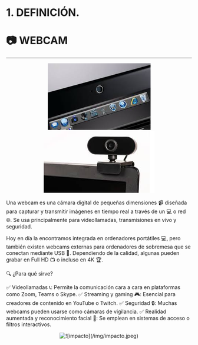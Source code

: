 # 1. DEFINICIÓN.

# 📷 WEBCAM
---

<p align="center">
  <img src="/img/webcam.jpeg" alt="![webcam](/img/webcam.jpeg)" />
  <img src="/img/webcam1.jpeg" alt="![webcam1](/img/webcam1.jpeg)" />
</p>  

Una webcam es una cámara digital de pequeñas dimensiones 📹 diseñada para capturar y transmitir imágenes en tiempo real a través de un  💻 o red 🌐. Se usa principalmente para videollamadas, transmisiones en vivo y seguridad.

Hoy en día la encontramos integrada en ordenadores portátiles 💻, pero también existen webcams externas para ordenadores de sobremesa que se conectan mediante USB 🔌. Dependiendo de la calidad, algunas pueden grabar en Full HD 📺 o incluso en 4K 🏆.

🔍 ¿Para qué sirve?

✅ Videollamadas 📞: Permite la comunicación cara a cara en plataformas como Zoom, Teams o Skype.
✅ Streaming y gaming 🎮: Esencial para creadores de contenido en YouTube o Twitch.
✅ Seguridad 🔒: Muchas webcams pueden usarse como cámaras de vigilancia.
✅ Realidad aumentada y reconocimiento facial 🤖: Se emplean en sistemas de acceso o filtros interactivos.


<p align="center">
  <img src="/img/impacto.jpeg" alt="![impacto](/img/impacto.jpeg)" />
</p>  

